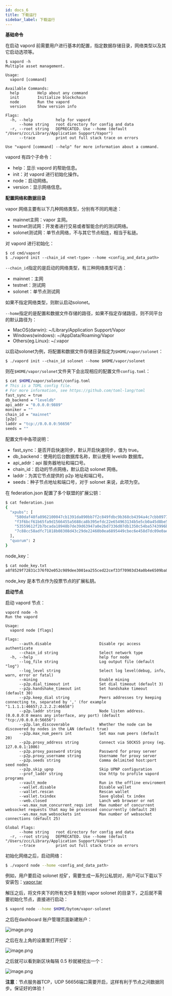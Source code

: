 ```yaml
---
id: docs_6
title: 下载运行
sidebar_label: 下载运行
---
```


**基础命令**

在启动 vapord 前需要用户进行基本的配置，指定数据存储目录，网络类型以及其它启动选项等。

```shell
$ vapord -h
Multiple asset management.

Usage:
  vapord [command]

Available Commands:
  help        Help about any command
  init        Initialize blockchain
  node        Run the vapord
  version     Show version info

Flags:
  -h, --help          help for vapord
      --home string   root directory for config and data
  -r, --root string   DEPRECATED. Use --home (default "/Users/zcc/Library/Application Support/Vapor")
      --trace         print out full stack trace on errors

Use "vapord [command] --help" for more information about a command.
```

vapord 有四个子命令：

- help：显示 vapord 的帮助信息。
- init：对 vapord 进行初始化操作。
- node：启动网络。
- version：显示网络信息。

**配置网络和数据目录**

vapor 网络主要有以下几种网络类型，分别有不同的用途：

- mainnet主网：vapor 主网。
- testnet测试网：开发者进行交易或者智能合约的测试网络。
- solonet测试网：单节点网络，不与其它节点相连，相当于私链。

对 vapord 进行初始化：

```shell
$ cd cmd/vapord
$ ./vapord init --chain_id <net-type> --home <config_and_data_path>
```

`--chain_id`指定的是启动的网络类型，有三种网络类型可选：

- mainnet：主网
- testnet：测试网
- solonet：单节点测试网

如果不指定网络类型，则默认启动solonet。

`--home`指定的是配置和数据文件存储的路径，如果不指定存储路径，则不同平台的默认路径为：

- MacOS(darwin): ~/Library/Application Support/Vapor
- Windows(windows): ~/AppData/Roaming/Vapor
- Others(eg.Linux): ~/.vapor

以启动solonet为例，将配置和数据文件存储目录指定为`$HOME/vapor/solonet`：

```
$ ./vapord init --chain_id solonet --home $HOME/vapor/solonet
```

则在`$HOME/vapor/solonet`文件夹下会出现相应的配置文件`config.toml`：

```bash
$ cat $HOME/vapor/solonet/config.toml
# This is a TOML config file.
# For more information, see https://github.com/toml-lang/toml
fast_sync = true
db_backend = "leveldb"
api_addr = "0.0.0.0:9889"
moniker = ""
chain_id = "mainnet"
[p2p]
laddr = "tcp://0.0.0.0:56656"
seeds = ""
```

配置文件中各项说明：

- fast_sync：是否开启快速同步，默认开启快速同步，值为 true。
- db_backend：使用的后台数据库名称，默认使用 leveldb 数据库。
- api_addr：api 服务器地址和端口号。
- chain_id：启动的节点网络，默认启动 solonet 网络。
- laddr：为其它节点提供的 p2p 地址和端口号。
- seeds：种子节点地址和端口号，对于 solonet 来说，此项为空。

在 federation.json 配置了多个联盟的扩展公钥：

```bash
$ cat federation.json
{
  "xpubs": [
    "580daf48fa8962100047cb1391da890bb7f2c849fdbc9b368cb4394a4c7cbb0977e2e7ebbf055dc0ef90af6a0d2af01ce7ec56b735d016aab597815ec48552e5",
    "f3f6bcf61b65fa9d1566455a5688ca8b395efdc22e654963134b5e5cb0a45d8be522d21abc384a73177a7b9d64eba915fcfe2862d86a508a3c46dc410bdd72ad",
    "53559612f2b7bcada18948b7de39d63947a0e2bd7336d07db1350c54ba5743996b84bf9d18ff7a2457e1a5c70ce5013e4a3b62666ddb03294c53051d5f5c70c0",
    "7c88cc58adfc71818b08308d43c29de22460b0ea6895449cbec6e458d7dc09e0aea243fa5075ee6621da0d805bd047f6bb207329c5bd2ca3253b172fb323b512"
  ],
  "quorum": 2
}
```

node_key：

```bash
$ cat node_key.txt
a8f8529f72831c376f02e052c989dee3001ea255ced22cef33f70903d34a0b4e6509ba87792950f3ed752be98c77699c2938380027250507b280cce88992f96e
```

node_key 是本节点作为投票节点的扩展私钥。

**启动节点**

启动 vapord 节点：

```shell
vapord node -h
Run the vapord

Usage:
  vapord node [flags]

Flags:
      --auth.disable                     Disable rpc access authenticate
      --chain_id string                  Select network type
  -h, --help                             help for node
      --log_file string                  Log output file (default "log")
      --log_level string                 Select log level(debug, info, warn, error or fatal)
      --mining                           Enable mining
      --p2p.dial_timeout int             Set dial timeout (default 3)
      --p2p.handshake_timeout int        Set handshake timeout (default 30)
      --p2p.keep_dial string             Peers addresses try keeping connecting to, separated by ',' (for example "1.1.1.1:46657;2.2.2.2:46658")
      --p2p.laddr string                 Node listen address. (0.0.0.0:0 means any interface, any port) (default "tcp://0.0.0.0:56656")
      --p2p.lan_discoverable             Whether the node can be discovered by nodes in the LAN (default true)
      --p2p.max_num_peers int            Set max num peers (default 20)
      --p2p.proxy_address string         Connect via SOCKS5 proxy (eg. 127.0.0.1:1086)
      --p2p.proxy_password string        Password for proxy server
      --p2p.proxy_username string        Username for proxy server
      --p2p.seeds string                 Comma delimited host:port seed nodes
      --p2p.skip_upnp                    Skip UPNP configuration
      --prof_laddr string                Use http to profile vapord programs
      --vault_mode                       Run in the offline enviroment
      --wallet.disable                   Disable wallet
      --wallet.rescan                    Rescan wallet
      --wallet.txindex                   Save global tx index
      --web.closed                       Lanch web browser or not
      --ws.max_num_concurrent_reqs int   Max number of concurrent websocket requests that may be processed concurrently (default 20)
      --ws.max_num_websockets int        Max number of websocket connections (default 25)

Global Flags:
      --home string   root directory for config and data
  -r, --root string   DEPRECATED. Use --home (default "/Users/zcc/Library/Application Support/Vapor")
      --trace         print out full stack trace on errors
```


初始化网络之后，启动网络：

```bash
$ ./vapord node --home <config_and_data_path>
```

例如，用户要启动 solonet 挖矿，需要生成一系列公私钥对，用户可以下载以下安装包：[vapor.tar](https://www.yuque.com/attachments/yuque/0/2019/tar/479773/1569330264263-72929145-ded2-490a-852f-1611c9d3d1dd.tar?_lake_card=%7B%22uid%22%3A%221569330264103-0%22%2C%22src%22%3A%22https%3A%2F%2Fwww.yuque.com%2Fattachments%2Fyuque%2F0%2F2019%2Ftar%2F479773%2F1569330264263-72929145-ded2-490a-852f-1611c9d3d1dd.tar%22%2C%22name%22%3A%22vapor.tar%22%2C%22size%22%3A11776%2C%22type%22%3A%22application%2Fx-tar%22%2C%22ext%22%3A%22tar%22%2C%22progress%22%3A%7B%22percent%22%3A0%7D%2C%22status%22%3A%22done%22%2C%22percent%22%3A0%2C%22id%22%3A%22Zty4I%22%2C%22card%22%3A%22file%22%7D)

解压之后，将文件夹下的所有文件复制到 vapor solonet 的目录下，之后就不需要初始化节点，直接进行启动：

```bash
$ vapord node --home $HOME/bytom/vapor-solonet
```

之后在dashboard 账户管理页面新建账户：

![image.png](./img/93.png)

之后在左上角的设置里打开挖矿：

![image.png](./img/94.png)

之后就可以看到新区块每隔 0.5 秒就被挖出一个：

![image.png](./img/95.png)

**注意**：节点服务器TCP，UDP 56656端口需要开启，这样有利于节点之间数据同步。保证好的体验！

